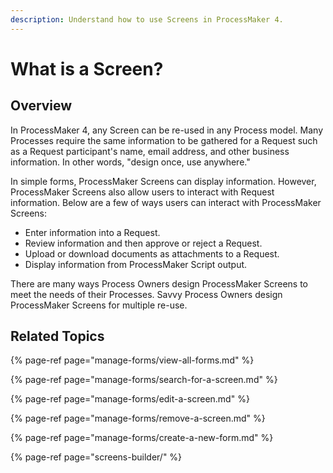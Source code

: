 ```yaml
---
description: Understand how to use Screens in ProcessMaker 4.
---
```


# What is a Screen?

## Overview

In ProcessMaker 4, any Screen can be re-used in any Process model. Many Processes require the same information to be gathered for a Request such as a Request participant's name, email address, and other business information. In other words, "design once, use anywhere."

In simple forms, ProcessMaker Screens can display information. However, ProcessMaker Screens also allow users to interact with Request information. Below are a few of ways users can interact with ProcessMaker Screens:

* Enter information into a Request.
* Review information and then approve or reject a Request.
* Upload or download documents as attachments to a Request.
* Display information from ProcessMaker Script output.

There are many ways Process Owners design ProcessMaker Screens to meet the needs of their Processes. Savvy Process Owners design ProcessMaker Screens for multiple re-use.

## Related Topics

{% page-ref page="manage-forms/view-all-forms.md" %}

{% page-ref page="manage-forms/search-for-a-screen.md" %}

{% page-ref page="manage-forms/edit-a-screen.md" %}

{% page-ref page="manage-forms/remove-a-screen.md" %}

{% page-ref page="manage-forms/create-a-new-form.md" %}

{% page-ref page="screens-builder/" %}

